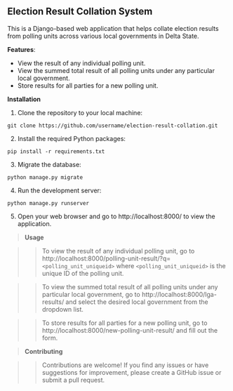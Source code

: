 ## Election Result Collation System

This is a Django-based web application that helps collate election results from polling units across various local governments in Delta State.


**Features**:

- View the result of any individual polling unit.
- View the summed total result of all polling units under any particular local government.
- Store results for all parties for a new polling unit.


**Installation**

1. Clone the repository to your local machine:
```
git clone https://github.com/username/election-result-collation.git
```

2. Install the required Python packages:
```
pip install -r requirements.txt
```

3. Migrate the database:
```
python manage.py migrate
```

4. Run the development server:
```
python manage.py runserver
```

5. Open your web browser and go to http://localhost:8000/ to view the application.


>**Usage**

>>To view the result of any individual polling unit, go to http://localhost:8000/polling-unit-result/?q=`<polling_unit_uniqueid>` where `<polling_unit_uniqueid>` is the unique ID of the polling unit.

>>To view the summed total result of all polling units under any particular local government, go to http://localhost:8000/lga-results/ and select the desired local government from the dropdown list.

>>To store results for all parties for a new polling unit, go to http://localhost:8000/new-polling-unit-result/ and fill out the form.


>**Contributing**

>>Contributions are welcome! If you find any issues or have suggestions for improvement, please create a GitHub issue or submit a pull request.